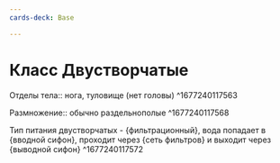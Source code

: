 ```yaml
---
cards-deck: Base

---
```


# Класс Двустворчатые
Отделы тела:: нога, туловище (нет головы) ^1677240117563

Размножение:: обычно раздельнополые ^1677240117568

Тип питания двустворчатых - {фильтрационный}, вода попадает в {вводной сифон}, проходит через {сеть фильтров} и выходит через {выводной сифон}
^1677240117572
